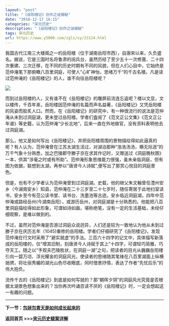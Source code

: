 ```yaml
---
layout: "post"
title: "《岳阳楼记》创作之谜揭秘"
date: "2018-12-17 16:15"
categories: "宋元历史"
description: "《岳阳楼记》创作之谜揭秘"
tags: 宋元历史
url: https://www.y5000.com/zgls/sy/23124.html
---
```






我国古代江南三大楼阁之一的岳阳楼（位于湖南岳阳市西），自唐宋以来，久负盛名。据说，它是三国时名将鲁肃的阅兵台，虽然历经了至少五十一次修葺、二十四次重建、三次迁移，在不同的历史时期有不同的风貌，但在人们心目中，它始终是范仲淹笔下那俯瞰八百里洞庭，可使人“心旷神怡，思绪万千”的千古名楼。凡是读过范仲淹的《岳阳楼记》的人，谁不向往岳阳楼呢？

![](https://img.y5000.com/uploads/allimg/170628/8-1F62Q4024W31.jpg)

而到过岳阳楼的人，又有谁不在《岳阳楼记》的雕屏前流连忘返呢？楼以文显，文以楼传，千百年来，岳阳楼因范仲淹的名篇而声名益著，《岳阳楼记》又凭岳阳楼的风姿而脍炙人口。然而，在《岳阳楼记》的研究中，有一种很流行的说法是范仲淹从未到过洞庭湖，更未登过岳阳楼。学者们査阅了《范文正公文集》《范文正公年谱》等史籍，认为范仲淹“少长北地”，后来一直在外地做官，没有资料表明他去过洞庭湖。

那么，他又是如何写出《岳阳楼记》，并把岳阳楼周围的景物描绘得如此逼真的呢？有人认为，范仲淹曾在江苏太湖生活过，对湖泊那种“浩浩汤汤，横无际涯”的万千气象十分熟悉，加之巴陵郡守滕子京在求其作记时，又赠送过《洞庭晚秋图》一本，供其“涉毫之时或有所助”。范仲淹形象思维能力很强，虽未亲临洞庭，但有图为依据，联想到太湖，再参以“唐贤今人诗賦”,便写出了那赏心悦目的洞庭景色。

但是，也有不少学者认为范仲淹曾到过洞庭湖。史载，他的继父朱文翰曾任澧州安乡（今湖南安乡）知县，范仲淹在二十三岁至二十七岁时，随任寄居于此地扫室读书，安乡至今有范公读书堂、读书台、洗墨池等古迹。安乡临近洞庭湖，四年中范仲淹或路经岳州(今湖南岳阳），或游历岳州，对洞庭湖是十分熟悉的。他能把八百里洞庭描绘得如此形象，可谓如诗如画，堪称绝笔，没有一定的生活基础，未经仔细观察，是难以做到的。

不过，虽然对范仲淹是否游过洞庭众说迥异，人们还是较为一致地认为他从未到过滕子京在庆历五年（1045)重修的岳阳楼。学者们仔细研究了《岳阳楼记》，发现范仲淹在行文时采用了“避实就虚”的手法。三百六十四字的记文中，具体描写新落成的岳阳楼的，仅“增其旧制，刻唐贤今人诗赋于其上”十四字，可谓轻巧简雅，巧夺天工。随之以“予观夫巴陵胜状，在洞庭一湖”之句，把读者的目光从巍巍岳阳楼引向一碧万顷、浮光耀金的洞庭风光，使读者的思绪随其笔锋在八百里湖面上纵横驰骋，将壮丽秀媚的湖光山色尽收眼底，同时借景抒情，表达了作者“先忧后乐”的伟大抱负。

流传千古的《岳阳楼记》到底是如何写就的？那“朝晖夕阴”的洞庭风光究竟是否根据太湖景色想象出来的？当你再次吟诵百读不厌的《岳阳楼记》时，一定会想起这一有趣的问题。

* * *

**下一节：[包拯包青天是如何成长起来的](https://www.y5000.com/zgls/sy/23125.html)**

**返回首页 >>>[宋元历史疑案详解](https://www.y5000.com/zgls/sy/23199.html)**

